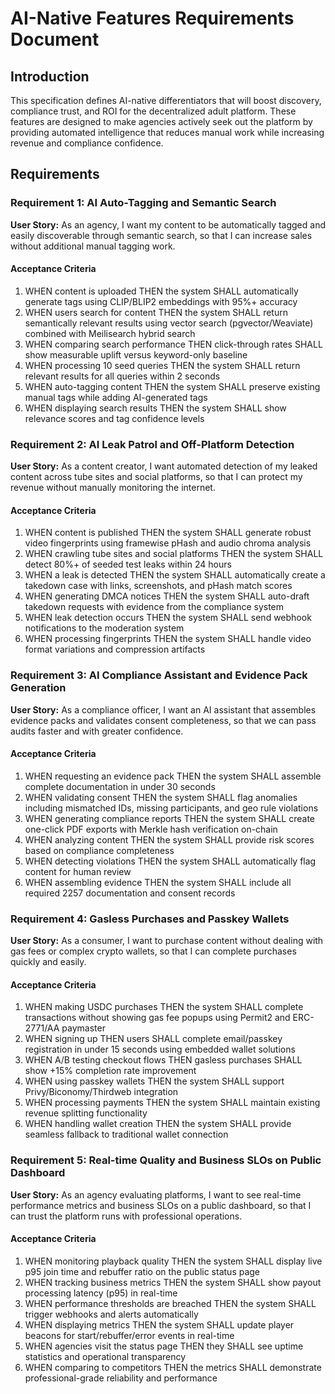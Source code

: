 # AI-Native Features Requirements Document

## Introduction

This specification defines AI-native differentiators that will boost discovery, compliance trust, and ROI for the decentralized adult platform. These features are designed to make agencies actively seek out the platform by providing automated intelligence that reduces manual work while increasing revenue and compliance confidence.

## Requirements

### Requirement 1: AI Auto-Tagging and Semantic Search

**User Story:** As an agency, I want my content to be automatically tagged and easily discoverable through semantic search, so that I can increase sales without additional manual tagging work.

#### Acceptance Criteria

1. WHEN content is uploaded THEN the system SHALL automatically generate tags using CLIP/BLIP2 embeddings with 95%+ accuracy
2. WHEN users search for content THEN the system SHALL return semantically relevant results using vector search (pgvector/Weaviate) combined with Meilisearch hybrid search
3. WHEN comparing search performance THEN click-through rates SHALL show measurable uplift versus keyword-only baseline
4. WHEN processing 10 seed queries THEN the system SHALL return relevant results for all queries within 2 seconds
5. WHEN auto-tagging content THEN the system SHALL preserve existing manual tags while adding AI-generated tags
6. WHEN displaying search results THEN the system SHALL show relevance scores and tag confidence levels

### Requirement 2: AI Leak Patrol and Off-Platform Detection

**User Story:** As a content creator, I want automated detection of my leaked content across tube sites and social platforms, so that I can protect my revenue without manually monitoring the internet.

#### Acceptance Criteria

1. WHEN content is published THEN the system SHALL generate robust video fingerprints using framewise pHash and audio chroma analysis
2. WHEN crawling tube sites and social platforms THEN the system SHALL detect 80%+ of seeded test leaks within 24 hours
3. WHEN a leak is detected THEN the system SHALL automatically create a takedown case with links, screenshots, and pHash match scores
4. WHEN generating DMCA notices THEN the system SHALL auto-draft takedown requests with evidence from the compliance system
5. WHEN leak detection occurs THEN the system SHALL send webhook notifications to the moderation system
6. WHEN processing fingerprints THEN the system SHALL handle video format variations and compression artifacts

### Requirement 3: AI Compliance Assistant and Evidence Pack Generation

**User Story:** As a compliance officer, I want an AI assistant that assembles evidence packs and validates consent completeness, so that we can pass audits faster and with greater confidence.

#### Acceptance Criteria

1. WHEN requesting an evidence pack THEN the system SHALL assemble complete documentation in under 30 seconds
2. WHEN validating consent THEN the system SHALL flag anomalies including mismatched IDs, missing participants, and geo rule violations
3. WHEN generating compliance reports THEN the system SHALL create one-click PDF exports with Merkle hash verification on-chain
4. WHEN analyzing content THEN the system SHALL provide risk scores based on compliance completeness
5. WHEN detecting violations THEN the system SHALL automatically flag content for human review
6. WHEN assembling evidence THEN the system SHALL include all required 2257 documentation and consent records

### Requirement 4: Gasless Purchases and Passkey Wallets

**User Story:** As a consumer, I want to purchase content without dealing with gas fees or complex crypto wallets, so that I can complete purchases quickly and easily.

#### Acceptance Criteria

1. WHEN making USDC purchases THEN the system SHALL complete transactions without showing gas fee popups using Permit2 and ERC-2771/AA paymaster
2. WHEN signing up THEN users SHALL complete email/passkey registration in under 15 seconds using embedded wallet solutions
3. WHEN A/B testing checkout flows THEN gasless purchases SHALL show +15% completion rate improvement
4. WHEN using passkey wallets THEN the system SHALL support Privy/Biconomy/Thirdweb integration
5. WHEN processing payments THEN the system SHALL maintain existing revenue splitting functionality
6. WHEN handling wallet creation THEN the system SHALL provide seamless fallback to traditional wallet connection

### Requirement 5: Real-time Quality and Business SLOs on Public Dashboard

**User Story:** As an agency evaluating platforms, I want to see real-time performance metrics and business SLOs on a public dashboard, so that I can trust the platform runs with professional operations.

#### Acceptance Criteria

1. WHEN monitoring playback quality THEN the system SHALL display live p95 join time and rebuffer ratio on the public status page
2. WHEN tracking business metrics THEN the system SHALL show payout processing latency (p95) in real-time
3. WHEN performance thresholds are breached THEN the system SHALL trigger webhooks and alerts automatically
4. WHEN displaying metrics THEN the system SHALL update player beacons for start/rebuffer/error events in real-time
5. WHEN agencies visit the status page THEN they SHALL see uptime statistics and operational transparency
6. WHEN comparing to competitors THEN the metrics SHALL demonstrate professional-grade reliability and performance